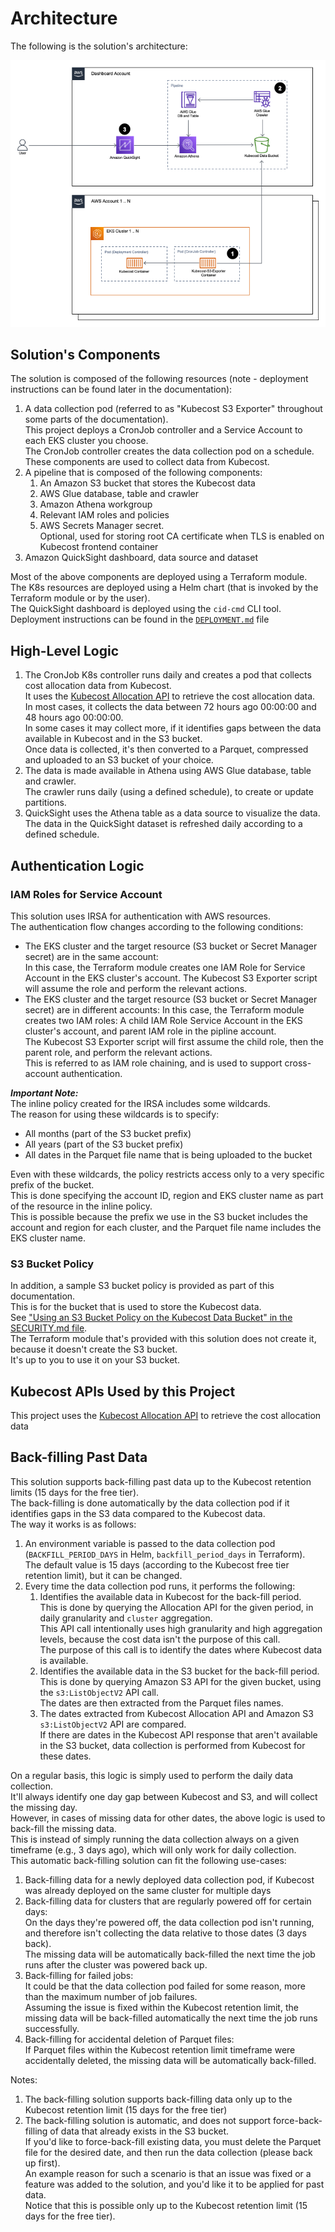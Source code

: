 # Architecture

The following is the solution's architecture:

![Screenshot of the solution's architecture](screenshots/architecture_diagram.png)

## Solution's Components

The solution is composed of the following resources (note - deployment instructions can be found later in the documentation):

1. A data collection pod (referred to as "Kubecost S3 Exporter" throughout some parts of the documentation).  
This project deploys a CronJob controller and a Service Account to each EKS cluster you choose.  
The CronJob controller creates the data collection pod on a schedule.  
These components are used to collect data from Kubecost.
2. A pipeline that is composed of the following components:
   1. An Amazon S3 bucket that stores the Kubecost data
   2. AWS Glue database, table and crawler
   3. Amazon Athena workgroup
   4. Relevant IAM roles and policies 
   5. AWS Secrets Manager secret.  
   Optional, used for storing root CA certificate when TLS is enabled on Kubecost frontend container
3. Amazon QuickSight dashboard, data source and dataset

Most of the above components are deployed using a Terraform module.  
The K8s resources are deployed using a Helm chart (that is invoked by the Terraform module or by the user).  
The QuickSight dashboard is deployed using the `cid-cmd` CLI tool.  
Deployment instructions can be found in the [`DEPLOYMENT.md`](DEPLOYMENT.md) file

## High-Level Logic

1. The CronJob K8s controller runs daily and creates a pod that collects cost allocation data from Kubecost.  
It uses the [Kubecost Allocation API](https://docs.kubecost.com/apis/apis-overview/api-allocation) to retrieve the cost allocation data.  
In most cases, it collects the data between 72 hours ago 00:00:00 and 48 hours ago 00:00:00.  
In some cases it may collect more, if it identifies gaps between the data available in Kubecost and in the S3 bucket.  
Once data is collected, it's then converted to a Parquet, compressed and uploaded to an S3 bucket of your choice.
2. The data is made available in Athena using AWS Glue database, table and crawler.  
The crawler runs daily (using a defined schedule), to create or update partitions.
3. QuickSight uses the Athena table as a data source to visualize the data.  
The data in the QuickSight dataset is refreshed daily according to a defined schedule.

## Authentication Logic

### IAM Roles for Service Account

This solution uses IRSA for authentication with AWS resources.  
The authentication flow changes according to the following conditions:

* The EKS cluster and the target resource (S3 bucket or Secret Manager secret) are in the same account:  
In this case, the Terraform module creates one IAM Role for Service Account in the EKS cluster's account.
The Kubecost S3 Exporter script will assume the role and perform the relevant actions.
* The EKS cluster and the target resource (S3 bucket or Secret Manager secret) are in different accounts:
In this case, the Terraform module creates two IAM roles:
A child IAM Role Service Account in the EKS cluster's account, and parent IAM role in the pipline account.  
The Kubecost S3 Exporter script will first assume the child role, then the parent role, and perform the relevant actions.  
This is referred to as IAM role chaining, and is used to support cross-account authentication. 

**_Important Note:_**  
The inline policy created for the IRSA includes some wildcards.  
The reason for using these wildcards is to specify:
* All months (part of the S3 bucket prefix)
* All years (part of the S3 bucket prefix)
* All dates in the Parquet file name that is being uploaded to the bucket

Even with these wildcards, the policy restricts access only to a very specific prefix of the bucket.  
This is done specifying the account ID, region and EKS cluster name as part of the resource in the inline policy.  
This is possible because the prefix we use in the S3 bucket includes the account and region for each cluster, and the Parquet file name includes the EKS cluster name.

### S3 Bucket Policy

In addition, a sample S3 bucket policy is provided as part of this documentation.  
This is for the bucket that is used to store the Kubecost data.  
See ["Using an S3 Bucket Policy on the Kubecost Data Bucket" in the SECURITY.md file](SECURITY.md/.#using-an-s3-bucket-policy-on-the-kubecost-data-bucket).  
The Terraform module that's provided with this solution does not create it, because it doesn't create the S3 bucket.  
It's up to you to use it on your S3 bucket. 

## Kubecost APIs Used by this Project

This project uses the [Kubecost Allocation API](https://docs.kubecost.com/apis/apis-overview/api-allocation) to retrieve the cost allocation data

## Back-filling Past Data

This solution supports back-filling past data up to the Kubecost retention limits (15 days for the free tier).  
The back-filling is done automatically by the data collection pod if it identifies gaps in the S3 data compared to the Kubecost data.  
The way it works is as follows:

1. An environment variable is passed to the data collection pod (`BACKFILL_PERIOD_DAYS` in Helm, `backfill_period_days` in Terraform).  
The default value is 15 days (according to the Kubecost free tier retention limit), but it can be changed.
2. Every time the data collection pod runs, it performs the following:
   1. Identifies the available data in Kubecost for the back-fill period.  
   This is done by querying the Allocation API for the given period, in daily granularity and `cluster` aggregation.  
   This API call intentionally uses high granularity and high aggregation levels, because the cost data isn't the purpose of this call.  
   The purpose of this call is to identify the dates where Kubecost data is available.
   2. Identifies the available data in the S3 bucket for the back-fill period.  
   This is done by querying Amazon S3 API for the given bucket, using the `s3:ListObjectV2` API call.  
   The dates are then extracted from the Parquet files names.
   3. The dates extracted from Kubecost Allocation API and Amazon S3 `s3:ListObjectV2` API are compared.  
   If there are dates in the Kubecost API response that aren't available in the S3 bucket, data collection is performed from Kubecost for these dates.

On a regular basis, this logic is simply used to perform the daily data collection.  
It'll always identify one day gap between Kubecost and S3, and will collect the missing day.  
However, in cases of missing data for other dates, the above logic is used to back-fill the missing data.  
This is instead of simply running the data collection always on a given timeframe (e.g., 3 days ago), which will only work for daily collection.  
This automatic back-filling solution can fit the following use-cases:

1. Back-filling data for a newly deployed data collection pod, if Kubecost was already deployed on the same cluster for multiple days
2. Back-filling data for clusters that are regularly powered off for certain days:  
On the days they're powered off, the data collection pod isn't running, and therefore isn't collecting the data relative to those dates (3 days back).  
The missing data will be automatically back-filled the next time the job runs after the cluster was powered back up.
3. Back-filling for failed jobs:  
It could be that the data collection pod failed for some reason, more than the maximum number of job failures.  
Assuming the issue is fixed within the Kubecost retention limit, the missing data will be back-filled automatically the next time the job runs successfully.
4. Back-filling for accidental deletion of Parquet files:  
If Parquet files within the Kubecost retention limit timeframe were accidentally deleted, the missing data will be automatically back-filled.

Notes:

1. The back-filling solution supports back-filling data only up to the Kubecost retention limit (15 days for the free tier)
2. The back-filling solution is automatic, and does not support force-back-filling of data that already exists in the S3 bucket.  
If you'd like to force-back-fill existing data, you must delete the Parquet file for the desired date, and then run the data collection (please back up first).  
An example reason for such a scenario is that an issue was fixed or a feature was added to the solution, and you'd like it to be applied for past data.  
Notice that this is possible only up to the Kubecost retention limit (15 days for the free tier).
